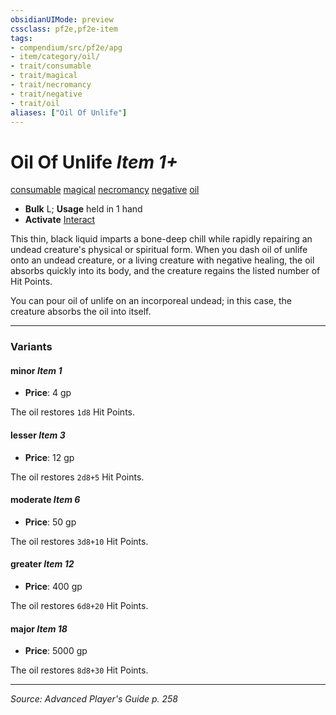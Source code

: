 ```yaml
---
obsidianUIMode: preview
cssclass: pf2e,pf2e-item
tags:
- compendium/src/pf2e/apg
- item/category/oil/
- trait/consumable
- trait/magical
- trait/necromancy
- trait/negative
- trait/oil
aliases: ["Oil Of Unlife"]
---
```

# Oil Of Unlife *Item 1+*  
[consumable](consumable.md "Consumable Item Trait")  [magical](magical.md "Magical Item Trait")  [necromancy](necromancy.md "Necromancy School Trait")  [negative](negative.md "Negative Energy & Element Trait")  [oil](oil.md "Oil Item Trait")  

- **Bulk** L; **Usage** held in 1 hand
- **Activate** [Interact](interact.md)

This thin, black liquid imparts a bone-deep chill while rapidly repairing an undead creature's physical or spiritual form. When you dash oil of unlife onto an undead creature, or a living creature with negative healing, the oil absorbs quickly into its body, and the creature regains the listed number of Hit Points.

You can pour oil of unlife on an incorporeal undead; in this case, the creature absorbs the oil into itself.

---

### Variants

#### minor *Item 1*

- **Price**: 4 gp

The oil restores `1d8` Hit Points.

#### lesser *Item 3*

- **Price**: 12 gp

The oil restores `2d8+5` Hit Points.

#### moderate *Item 6*

- **Price**: 50 gp

The oil restores `3d8+10` Hit Points.

#### greater *Item 12*

- **Price**: 400 gp

The oil restores `6d8+20` Hit Points.

#### major *Item 18*

- **Price**: 5000 gp

The oil restores `8d8+30` Hit Points.

---
*Source: Advanced Player's Guide p. 258*